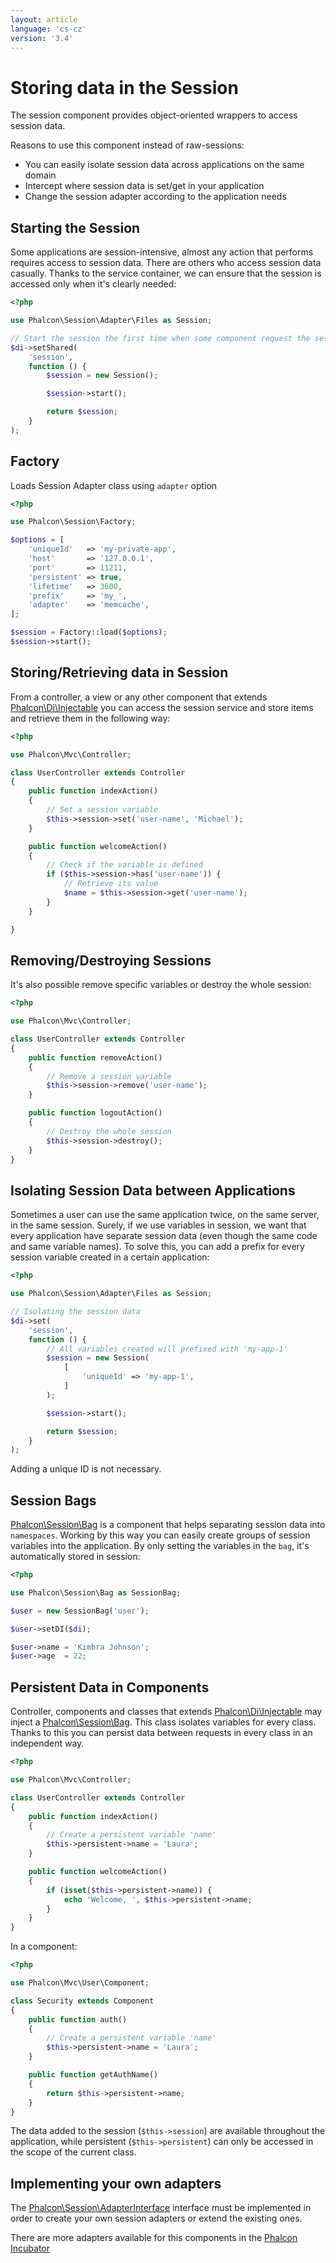 ```yaml
---
layout: article
language: 'cs-cz'
version: '3.4'
---
```


<a name='overview'></a>

# Storing data in the Session

The session component provides object-oriented wrappers to access session data.

Reasons to use this component instead of raw-sessions:

* You can easily isolate session data across applications on the same domain
* Intercept where session data is set/get in your application
* Change the session adapter according to the application needs

<a name='start'></a>

## Starting the Session

Some applications are session-intensive, almost any action that performs requires access to session data. There are others who access session data casually. Thanks to the service container, we can ensure that the session is accessed only when it's clearly needed:

```php
<?php

use Phalcon\Session\Adapter\Files as Session;

// Start the session the first time when some component request the session service
$di->setShared(
    'session',
    function () {
        $session = new Session();

        $session->start();

        return $session;
    }
);
```

<a name='start-factory'></a>

## Factory

Loads Session Adapter class using `adapter` option

```php
<?php

use Phalcon\Session\Factory;

$options = [
    'uniqueId'   => 'my-private-app',
    'host'       => '127.0.0.1',
    'port'       => 11211,
    'persistent' => true,
    'lifetime'   => 3600,
    'prefix'     => 'my_',
    'adapter'    => 'memcache',
];

$session = Factory::load($options);
$session->start();
```

<a name='store'></a>

## Storing/Retrieving data in Session

From a controller, a view or any other component that extends [Phalcon\Di\Injectable](api/Phalcon_Di_Injectable) you can access the session service and store items and retrieve them in the following way:

```php
<?php

use Phalcon\Mvc\Controller;

class UserController extends Controller
{
    public function indexAction()
    {
        // Set a session variable
        $this->session->set('user-name', 'Michael');
    }

    public function welcomeAction()
    {
        // Check if the variable is defined
        if ($this->session->has('user-name')) {
            // Retrieve its value
            $name = $this->session->get('user-name');
        }
    }

}
```

<a name='remove-destroy'></a>

## Removing/Destroying Sessions

It's also possible remove specific variables or destroy the whole session:

```php
<?php

use Phalcon\Mvc\Controller;

class UserController extends Controller
{
    public function removeAction()
    {
        // Remove a session variable
        $this->session->remove('user-name');
    }

    public function logoutAction()
    {
        // Destroy the whole session
        $this->session->destroy();
    }
}
```

<a name='data-isolation'></a>

## Isolating Session Data between Applications

Sometimes a user can use the same application twice, on the same server, in the same session. Surely, if we use variables in session, we want that every application have separate session data (even though the same code and same variable names). To solve this, you can add a prefix for every session variable created in a certain application:

```php
<?php

use Phalcon\Session\Adapter\Files as Session;

// Isolating the session data
$di->set(
    'session',
    function () {
        // All variables created will prefixed with 'my-app-1'
        $session = new Session(
            [
                'uniqueId' => 'my-app-1',
            ]
        );

        $session->start();

        return $session;
    }
);
```

Adding a unique ID is not necessary.

<a name='bags'></a>

## Session Bags

[Phalcon\Session\Bag](api/Phalcon_Session_Bag) is a component that helps separating session data into `namespaces`. Working by this way you can easily create groups of session variables into the application. By only setting the variables in the `bag`, it's automatically stored in session:

```php
<?php

use Phalcon\Session\Bag as SessionBag;

$user = new SessionBag('user');

$user->setDI($di);

$user->name = 'Kimbra Johnson';
$user->age  = 22;
```

<a name='data-persistence'></a>

## Persistent Data in Components

Controller, components and classes that extends [Phalcon\Di\Injectable](api/Phalcon_Di_Injectable) may inject a [Phalcon\Session\Bag](api/Phalcon_Session_Bag). This class isolates variables for every class. Thanks to this you can persist data between requests in every class in an independent way.

```php
<?php

use Phalcon\Mvc\Controller;

class UserController extends Controller
{
    public function indexAction()
    {
        // Create a persistent variable 'name'
        $this->persistent->name = 'Laura';
    }

    public function welcomeAction()
    {
        if (isset($this->persistent->name)) {
            echo 'Welcome, ', $this->persistent->name;
        }
    }
}
```

In a component:

```php
<?php

use Phalcon\Mvc\User\Component;

class Security extends Component
{
    public function auth()
    {
        // Create a persistent variable 'name'
        $this->persistent->name = 'Laura';
    }

    public function getAuthName()
    {
        return $this->persistent->name;
    }
}
```

The data added to the session (`$this->session`) are available throughout the application, while persistent (`$this->persistent`) can only be accessed in the scope of the current class.

<a name='custom-adapters'></a>

## Implementing your own adapters

The [Phalcon\Session\AdapterInterface](api/Phalcon_Session_AdapterInterface) interface must be implemented in order to create your own session adapters or extend the existing ones.

There are more adapters available for this components in the [Phalcon Incubator](https://github.com/phalcon/incubator/tree/master/Library/Phalcon/Session/Adapter)